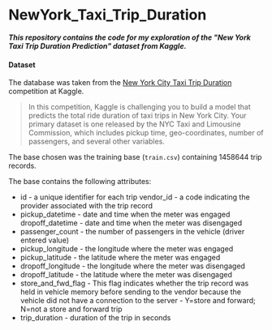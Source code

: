 # NewYork_Taxi_Trip_Duration

***This repository contains the code for my exploration of the "New York Taxi Trip Duration Prediction" dataset from Kaggle.***

#### Dataset
The database was taken from the [New York City Taxi Trip Duration](https://www.kaggle.com/c/nyc-taxi-trip-duration/data) competition at Kaggle.
> In this competition, Kaggle is challenging you to build a model that predicts the total ride duration of taxi trips in New York City. Your primary dataset is one released by the NYC Taxi and Limousine Commission, which includes pickup time, geo-coordinates, number of passengers, and several other variables.

The base chosen was the training base (`train.csv`) containing 1458644 trip records.

The base contains the following attributes:

* id - a unique identifier for each trip
vendor_id - a code indicating the provider associated with the trip record
* pickup_datetime - date and time when the meter was engaged
dropoff_datetime - date and time when the meter was disengaged
* passenger_count - the number of passengers in the vehicle (driver entered value)
* pickup_longitude - the longitude where the meter was engaged
* pickup_latitude - the latitude where the meter was engaged
* dropoff_longitude - the longitude where the meter was disengaged
* dropoff_latitude - the latitude where the meter was disengaged
* store_and_fwd_flag - This flag indicates whether the trip record was held in vehicle memory before sending to the vendor because the vehicle did not have a connection to the server - Y=store and forward; N=not a store and forward trip
* trip_duration - duration of the trip in seconds
